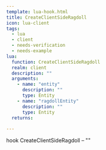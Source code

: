 ```yaml
---
template: lua-hook.html
title: CreateClientSideRagdoll
icon: lua-client
tags:
  - lua
  - client
  - needs-verification
  - needs-example
lua:
  function: CreateClientSideRagdoll
  realm: client
  description: ""
  arguments:
    - name: "entity"
      description: ""
      type: Entity
    - name: "ragdollEntity"
      description: ""
      type: Entity
  returns:
    
---
```


<div class="lua__search__keywords">
hook CreateClientSideRagdoll &#x2013; ""
</div>
